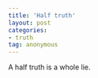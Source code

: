 ```yaml
---
title: 'Half truth'
layout: post
categories:
- truth
tag: anonymous
---
```


A half truth is a whole lie.